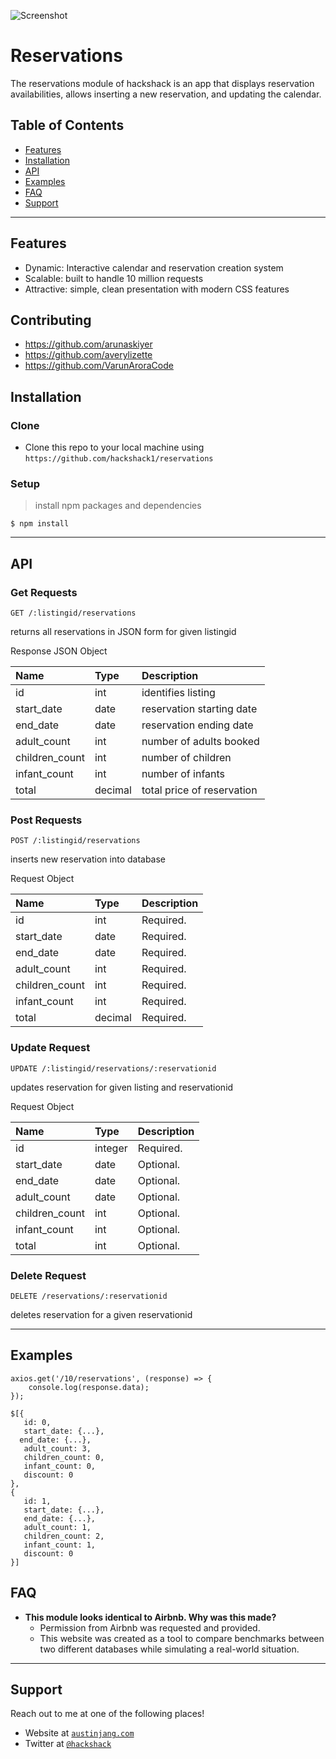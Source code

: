 ![Screenshot](https://i.imgur.com/Nbivpjz.png)

# Reservations

The reservations module of hackshack is an app that displays reservation availabilities, allows inserting a new reservation, and updating the calendar.

## Table of Contents

- [Features](#features)
- [Installation](#installation)
- [API](#api)
- [Examples](#examples)
- [FAQ](#faq)
- [Support](#support)

---

## Features

- Dynamic: Interactive calendar and reservation creation system
- Scalable: built to handle 10 million requests
- Attractive: simple, clean presentation with modern CSS features

## Contributing

- https://github.com/arunaskiyer
- https://github.com/averylizette
- https://github.com/VarunAroraCode

## Installation

### Clone

- Clone this repo to your local machine using `https://github.com/hackshack1/reservations`

### Setup

> install npm packages and dependencies

```shell
$ npm install
```

---

## API

### Get Requests

```GET /:listingid/reservations```

returns all reservations in JSON form for given listingid

Response JSON Object

| Name          | Type          | Description   |
| :------------ | :------------ | :------------ |
| id            | int           | identifies listing     |
| start_date    | date          | reservation starting date     |
| end_date      | date          | reservation ending date     |
| adult_count   | int           | number of adults booked     |
| children_count| int           | number of children     |
| infant_count  | int           | number of infants     |
| total         | decimal       | total price of reservation     |

### Post Requests

```POST /:listingid/reservations```

inserts new reservation into database

Request Object

| Name          | Type          | Description   |
| :------------ | :------------ | :------------ |
| id            | int           | Required.     |
| start_date    | date          | Required.     |
| end_date      | date          | Required.     |
| adult_count   | int           | Required.     |
| children_count| int           | Required.     |
| infant_count  | int           | Required.     |
| total         | decimal       | Required.     |

### Update Request

```UPDATE /:listingid/reservations/:reservationid```

updates reservation for given listing and reservationid

Request Object

| Name          | Type          | Description   |
| :------------ | :-------------| :-------------|
| id            | integer       | Required.     |
| start_date    | date          | Optional.     |
| end_date      | date          | Optional.     |
| adult_count   | date          | Optional.     |
| children_count| int           | Optional.     |
| infant_count  | int           | Optional.     |
| total         | int           | Optional.     |

### Delete Request

```DELETE /reservations/:reservationid```

deletes reservation for a given reservationid

---

## Examples

```
axios.get('/10/reservations', (response) => {
    console.log(response.data);
});

$[{
   id: 0,
   start_date: {...},
  end_date: {...},
   adult_count: 3,
   children_count: 0,
   infant_count: 0,
   discount: 0
},
{
   id: 1,
   start_date: {...},
   end_date: {...},
   adult_count: 1,
   children_count: 2,
   infant_count: 1,
   discount: 0
}]
```

## FAQ

- **This module looks identical to Airbnb. Why was this made?**
    - Permission from Airbnb was requested and provided.
    - This website was created as a tool to compare benchmarks between two different databases while simulating a real-world situation.

---

## Support

Reach out to me at one of the following places!

- Website at <a href="http://austinjang.com" target="_blank">`austinjang.com`</a>
- Twitter at <a href="http://twitter.com/insertthinghere" target="_blank">`@hackshack`</a>
